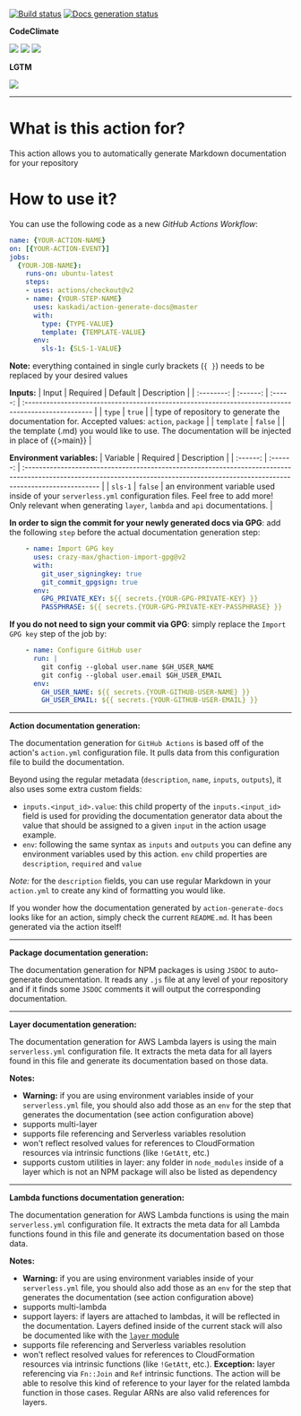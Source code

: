 [![Build status](https://img.shields.io/github/workflow/status/kaskadi/action-generate-docs/build?label=build&logo=mocha)](https://github.com/kaskadi/action-generate-docs/actions?query=workflow%3Abuild)
[![Docs generation status](https://img.shields.io/github/workflow/status/kaskadi/action-generate-docs/generate-docs?label=docs&logo=read-the-docs)](https://github.com/kaskadi/action-generate-docs/actions?query=workflow%3Agenerate-docs)

**CodeClimate**

[![](https://img.shields.io/codeclimate/maintainability/kaskadi/action-generate-docs?label=maintainability&logo=Code%20Climate)](https://codeclimate.com/github/kaskadi/action-generate-docs)
[![](https://img.shields.io/codeclimate/tech-debt/kaskadi/action-generate-docs?label=technical%20debt&logo=Code%20Climate)](https://codeclimate.com/github/kaskadi/action-generate-docs)
[![](https://img.shields.io/codeclimate/coverage/kaskadi/action-generate-docs?label=test%20coverage&logo=Code%20Climate)](https://codeclimate.com/github/kaskadi/action-generate-docs)

**LGTM**

[![](https://img.shields.io/lgtm/grade/javascript/github/kaskadi/action-generate-docs?label=code%20quality&logo=lgtm)](https://lgtm.com/projects/g/kaskadi/action-generate-docs/?mode=list)

****

# What is this action for?

This action allows you to automatically generate Markdown documentation for your repository

# How to use it?

You can use the following code as a new _GitHub Actions Workflow_:

```yaml
name: {YOUR-ACTION-NAME}
on: [{YOUR-ACTION-EVENT}]
jobs:
  {YOUR-JOB-NAME}:
    runs-on: ubuntu-latest
    steps:
    - uses: actions/checkout@v2
    - name: {YOUR-STEP-NAME}
      uses: kaskadi/action-generate-docs@master
      with:
        type: {TYPE-VALUE}
        template: {TEMPLATE-VALUE}
      env:
        sls-1: {SLS-1-VALUE}
```

**Note:** everything contained in single curly brackets (`{ }`) needs to be replaced by your desired values

**Inputs:**
|    Input   | Required | Default | Description                                                                                        |
| :--------: | :------: | :-----: | :------------------------------------------------------------------------------------------------- |
|   `type`   |  `true`  |         | type of repository to generate the documentation for. Accepted values: `action`, `package`         |
| `template` |  `false` |         | the template (.md) you would like to use. The documentation will be injected in place of {{>main}} |

**Environment variables:**
| Variable | Required | Description                                                                                                                                                                        |
| :------: | :------: | :--------------------------------------------------------------------------------------------------------------------------------------------------------------------------------- |
|  `sls-1` |  `false` | an environment variable used inside of your `serverless.yml` configuration files. Feel free to add more! Only relevant when generating `layer`, `lambda` and `api` documentations. |

**In order to sign the commit for your newly generated docs via GPG**: add the following `step` before the actual documentation generation step:
```yaml
    - name: Import GPG key
      uses: crazy-max/ghaction-import-gpg@v2
      with:
        git_user_signingkey: true
        git_commit_gpgsign: true
      env:
        GPG_PRIVATE_KEY: ${{ secrets.{YOUR-GPG-PRIVATE-KEY} }}
        PASSPHRASE: ${{ secrets.{YOUR-GPG-PRIVATE-KEY-PASSPHRASE} }}
```

**If you do not need to sign your commit via GPG**: simply replace the `Import GPG key` step of the job by:
```yaml
    - name: Configure GitHub user
      run: |
        git config --global user.name $GH_USER_NAME
        git config --global user.email $GH_USER_EMAIL
      env:
        GH_USER_NAME: ${{ secrets.{YOUR-GITHUB-USER-NAME} }}
        GH_USER_EMAIL: ${{ secrets.{YOUR-GITHUB-USER-EMAIL} }}
```

---
**Action documentation generation:**

The documentation generation for `GitHub Actions` is based off of the action's `action.yml` configuration file. It pulls data from this configuration file to build the documentation.

Beyond using the regular metadata (`description`, `name`, `inputs`, `outputs`), it also uses some extra custom fields:
- `inputs.<input_id>.value`: this child property of the `inputs.<input_id>` field is used for providing the documentation generator data about the value that should be assigned to a given `input` in the action usage example.
- `env`: following the same syntax as `inputs` and `outputs` you can define any environment variables used by this action. `env` child properties are `description`, `required` and `value`

_Note:_ for the `description` fields, you can use regular Markdown in your `action.yml` to create any kind of formatting you would like.

If you wonder how the documentation generated by `action-generate-docs` looks like for an action, simply check the current `README.md`. It has been generated via the action itself!

---
**Package documentation generation:<a name="layer"></a>**

The documentation generation for NPM packages is using `JSDOC` to auto-generate documentation. It reads any `.js` file at any level of your repository and if it finds some `JSDOC` comments it will output the corresponding documentation.

---
**Layer documentation generation:**

The documentation generation for AWS Lambda layers is using the main `serverless.yml` configuration file. It extracts the meta data for all layers found in this file and generate its documentation based on those data.

**Notes:**
- **Warning:** if you are using environment variables inside of your `serverless.yml` file, you should also add those as an `env` for the step that generates the documentation (see action configuration above)
- supports multi-layer
- supports file referencing and Serverless variables resolution
- won't reflect resolved values for references to CloudFormation resources via intrinsic functions (like `!GetAtt`, etc.)
- supports custom utilities in layer: any folder in `node_modules` inside of a layer which is not an NPM package will also be listed as dependency

---
**Lambda functions documentation generation:**

The documentation generation for AWS Lambda functions is using the main `serverless.yml` configuration file. It extracts the meta data for all Lambda functions found in this file and generate its documentation based on those data.

**Notes:**
- **Warning:** if you are using environment variables inside of your `serverless.yml` file, you should also add those as an `env` for the step that generates the documentation (see action configuration above)
- supports multi-lambda
- support layers: if layers are attached to lambdas, it will be reflected in the documentation. Layers defined inside of the current stack will also be documented like with the [`layer` module](#layer)
- supports file referencing and Serverless variables resolution
- won't reflect resolved values for references to CloudFormation resources via intrinsic functions (like `!GetAtt`, etc.). **Exception:** layer referencing via `Fn::Join` and `Ref` intrinsic functions. The action will be able to resolve this kind of reference to your layer for the related lambda function in those cases. Regular ARNs are also valid references for layers.
